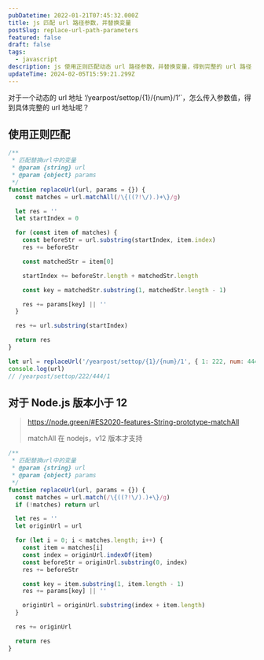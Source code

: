 ```yaml
---
pubDatetime: 2022-01-21T07:45:32.000Z
title: js 匹配 url 路径参数，并替换变量
postSlug: replace-url-path-parameters
featured: false
draft: false
tags:
  - javascript
description: js 使用正则匹配动态 url 路径参数，并替换变量，得到完整的 url 路径
updateTime: 2024-02-05T15:59:21.299Z
---
```


对于一个动态的 url 地址 ‘/yearpost/settop/{1}/{num}/1’`，怎么传入参数值，得到具体完整的 url 地址呢？

## 使用正则匹配

```javascript
/**
 * 匹配替换url中的变量
 * @param {string} url
 * @param {object} params
 */
function replaceUrl(url, params = {}) {
  const matches = url.matchAll(/\{((?!\/).)+\}/g)

  let res = ''
  let startIndex = 0

  for (const item of matches) {
    const beforeStr = url.substring(startIndex, item.index)
    res += beforeStr

    const matchedStr = item[0]

    startIndex += beforeStr.length + matchedStr.length

    const key = matchedStr.substring(1, matchedStr.length - 1)

    res += params[key] || ''
  }

  res += url.substring(startIndex)

  return res
}

let url = replaceUrl('/yearpost/settop/{1}/{num}/1', { 1: 222, num: 444 })
console.log(url)
// /yearpost/settop/222/444/1
```

## 对于 Node.js 版本小于 12

> <https://node.green/#ES2020-features-String-prototype-matchAll>
>
> matchAll 在 nodejs，v12 版本才支持

```javascript
/**
 * 匹配替换url中的变量
 * @param {string} url
 * @param {object} params
 */
function replaceUrl(url, params = {}) {
  const matches = url.match(/\{((?!\/).)+\}/g)
  if (!matches) return url

  let res = ''
  let originUrl = url

  for (let i = 0; i < matches.length; i++) {
    const item = matches[i]
    const index = originUrl.indexOf(item)
    const beforeStr = originUrl.substring(0, index)
    res += beforeStr

    const key = item.substring(1, item.length - 1)
    res += params[key] || ''

    originUrl = originUrl.substring(index + item.length)
  }

  res += originUrl

  return res
}
```
